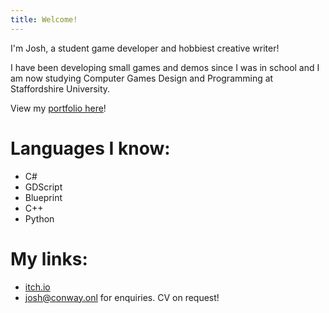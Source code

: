 ```yaml
---
title: Welcome!
---
```


I'm Josh, a student game developer and hobbiest creative writer!

I have been developing small games and demos since I was in school and I am now studying Computer Games Design and Programming at Staffordshire University.

View my [portfolio here](/portfolio)!

# Languages I know:

- C#
- GDScript
- Blueprint
- C++
- Python

# My links:
- [itch.io](https://rilic.itch.io/)
- [josh@conway.onl](mailto:josh@conway.onl) for enquiries. CV on request!
